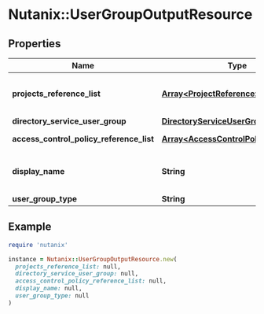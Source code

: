 # Nutanix::UserGroupOutputResource

## Properties

| Name | Type | Description | Notes |
| ---- | ---- | ----------- | ----- |
| **projects_reference_list** | [**Array&lt;ProjectReference&gt;**](ProjectReference.md) | A list of projects the user group is part of. | [optional] |
| **directory_service_user_group** | [**DirectoryServiceUserGroupStatus**](DirectoryServiceUserGroupStatus.md) |  | [optional] |
| **access_control_policy_reference_list** | [**Array&lt;AccessControlPolicyReference&gt;**](AccessControlPolicyReference.md) | List of ACP references. | [optional] |
| **display_name** | **String** | The display name for the user group. |  |
| **user_group_type** | **String** |  | [optional] |

## Example

```ruby
require 'nutanix'

instance = Nutanix::UserGroupOutputResource.new(
  projects_reference_list: null,
  directory_service_user_group: null,
  access_control_policy_reference_list: null,
  display_name: null,
  user_group_type: null
)
```

